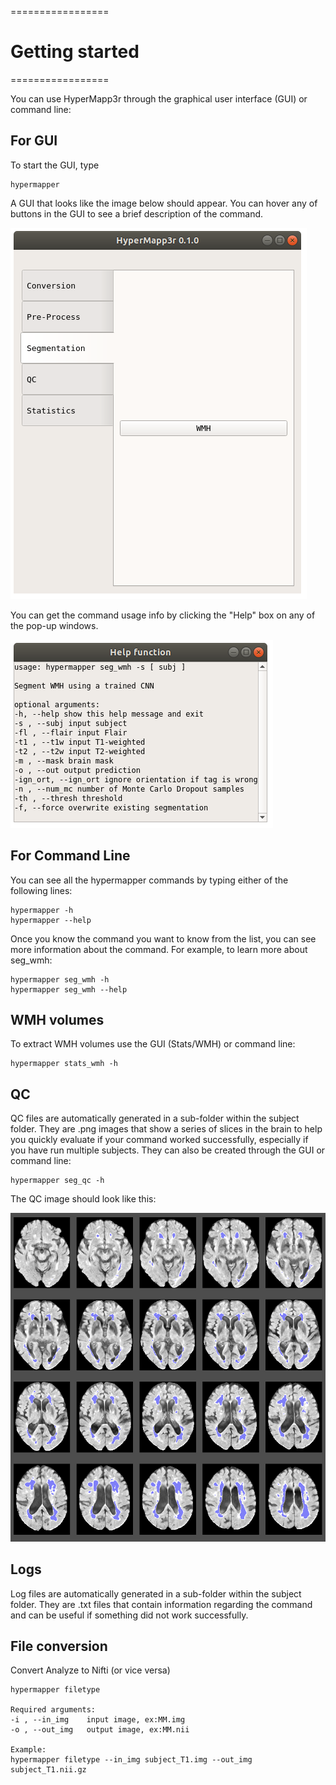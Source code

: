 =================
# Getting started
=================

You can use HyperMapp3r through the graphical user interface (GUI) or command line:

## For GUI

To start the GUI, type

    hypermapper

A GUI that looks like the image below should appear. You can hover any of buttons in the GUI to see a brief description of the command.

![](images/hypermapper_gui.png)

You can get the command usage info by clicking the "Help" box on any of the pop-up windows.

![](images/hypermapper_help.png)

## For Command Line

You can see all the hypermapper commands by typing either of the following lines:

    hypermapper -h
    hypermapper --help

Once you know the command you want to know from the list, you can see more information about the command. For example, to learn more about seg_wmh:

    hypermapper seg_wmh -h
    hypermapper seg_wmh --help

## WMH volumes
To extract WMH volumes use the GUI (Stats/WMH) or command line:

    hypermapper stats_wmh -h

## QC
QC files are automatically generated in a sub-folder within the subject folder.
They are .png images that show a series of slices in the brain to
help you quickly evaluate if your command worked successfully,
especially if you have run multiple subjects.
They can also be created through the GUI or command line:

    hypermapper seg_qc -h

The QC image should look like this:

![](images/wmh_seg_corr.png)

## Logs
Log files are automatically generated in a sub-folder within the subject folder.
They are .txt files that contain information regarding the command
and can be useful if something did not work successfully.

## File conversion

Convert Analyze to Nifti (or vice versa)

    hypermapper filetype

    Required arguments:
    -i , --in_img    input image, ex:MM.img
    -o , --out_img   output image, ex:MM.nii

    Example:
    hypermapper filetype --in_img subject_T1.img --out_img subject_T1.nii.gz


